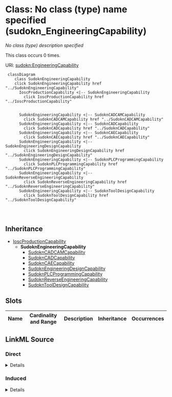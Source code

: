 

# Class: No class (type) name specified (sudokn_EngineeringCapability)


_No class (type) description specified_






This class occurs 0 times.


URI: [sudokn:EngineeringCapability](http://asu.edu/semantics/SUDOKN/EngineeringCapability)






```mermaid
 classDiagram
    class SudoknEngineeringCapability
    click SudoknEngineeringCapability href "../SudoknEngineeringCapability"
      IoscProductionCapability <|-- SudoknEngineeringCapability
        click IoscProductionCapability href "../IoscProductionCapability"
      

      SudoknEngineeringCapability <|-- SudoknCADCAMCapability
        click SudoknCADCAMCapability href "../SudoknCADCAMCapability"
      SudoknEngineeringCapability <|-- SudoknCADCapability
        click SudoknCADCapability href "../SudoknCADCapability"
      SudoknEngineeringCapability <|-- SudoknCAECapability
        click SudoknCAECapability href "../SudoknCAECapability"
      SudoknEngineeringCapability <|-- SudoknEngineeringDesignCapability
        click SudoknEngineeringDesignCapability href "../SudoknEngineeringDesignCapability"
      SudoknEngineeringCapability <|-- SudoknPLCProgrammingCapability
        click SudoknPLCProgrammingCapability href "../SudoknPLCProgrammingCapability"
      SudoknEngineeringCapability <|-- SudoknReverseEngineeringCapability
        click SudoknReverseEngineeringCapability href "../SudoknReverseEngineeringCapability"
      SudoknEngineeringCapability <|-- SudoknToolDesignCapability
        click SudoknToolDesignCapability href "../SudoknToolDesignCapability"
      
      
      
```





## Inheritance
* [IoscProductionCapability](../classes/IoscProductionCapability.md)
    * **SudoknEngineeringCapability**
        * [SudoknCADCAMCapability](../classes/SudoknCADCAMCapability.md)
        * [SudoknCADCapability](../classes/SudoknCADCapability.md)
        * [SudoknCAECapability](../classes/SudoknCAECapability.md)
        * [SudoknEngineeringDesignCapability](../classes/SudoknEngineeringDesignCapability.md)
        * [SudoknPLCProgrammingCapability](../classes/SudoknPLCProgrammingCapability.md)
        * [SudoknReverseEngineeringCapability](../classes/SudoknReverseEngineeringCapability.md)
        * [SudoknToolDesignCapability](../classes/SudoknToolDesignCapability.md)



## Slots

| Name | Cardinality and Range | Description | Inheritance | Occurrences |
| ---  | --- | --- | --- | --- |














## LinkML Source

<!-- TODO: investigate https://stackoverflow.com/questions/37606292/how-to-create-tabbed-code-blocks-in-mkdocs-or-sphinx -->

### Direct

<details>

```yaml
name: sudokn_EngineeringCapability
conforms_to: No schema conformance document specified
annotations:
  count:
    tag: count
    value: 0
description: No class (type) description specified
title: No class (type) name specified
from_schema: sudokn-kg
rank: 1000
is_a: iosc_ProductionCapability
class_uri: sudokn:EngineeringCapability

```
</details>

### Induced

<details>

```yaml
name: sudokn_EngineeringCapability
conforms_to: No schema conformance document specified
annotations:
  count:
    tag: count
    value: 0
description: No class (type) description specified
title: No class (type) name specified
from_schema: sudokn-kg
rank: 1000
is_a: iosc_ProductionCapability
class_uri: sudokn:EngineeringCapability

```
</details>